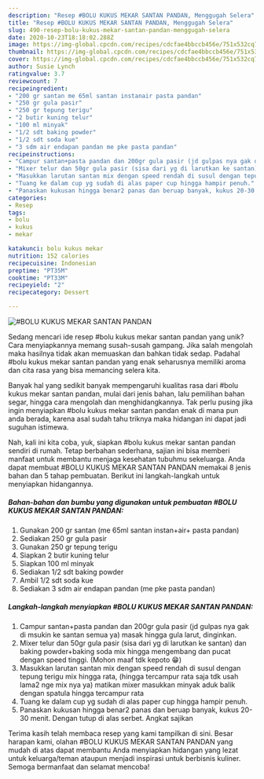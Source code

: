 ```yaml
---
description: "Resep #BOLU KUKUS MEKAR SANTAN PANDAN, Menggugah Selera"
title: "Resep #BOLU KUKUS MEKAR SANTAN PANDAN, Menggugah Selera"
slug: 490-resep-bolu-kukus-mekar-santan-pandan-menggugah-selera
date: 2020-10-23T18:18:02.288Z
image: https://img-global.cpcdn.com/recipes/cdcfae4bbccb456e/751x532cq70/bolu-kukus-mekar-santan-pandan-foto-resep-utama.jpg
thumbnail: https://img-global.cpcdn.com/recipes/cdcfae4bbccb456e/751x532cq70/bolu-kukus-mekar-santan-pandan-foto-resep-utama.jpg
cover: https://img-global.cpcdn.com/recipes/cdcfae4bbccb456e/751x532cq70/bolu-kukus-mekar-santan-pandan-foto-resep-utama.jpg
author: Susie Lynch
ratingvalue: 3.7
reviewcount: 7
recipeingredient:
- "200 gr santan me 65ml santan instanair pasta pandan"
- "250 gr gula pasir"
- "250 gr tepung terigu"
- "2 butir kuning telur"
- "100 ml minyak"
- "1/2 sdt baking powder"
- "1/2 sdt soda kue"
- "3 sdm air endapan pandan me pke pasta pandan"
recipeinstructions:
- "Campur santan+pasta pandan dan 200gr gula pasir (jd gulpas nya gak di msukin ke santan semua ya) masak hingga gula larut, dinginkan."
- "Mixer telur dan 50gr gula pasir (sisa dari yg di larutkan ke santan) dan baking powder+baking soda mix hingga mengembang dan pucat dengan speed tinggi. (Mohon maaf tdk kepoto 😁)"
- "Masukkan larutan santan mix dengan speed rendah di susul dengan tepung terigu mix hingga rata, (hingga tercampur rata saja tdk usah lama2 nge mix nya ya) matikan mixer masukkan minyak aduk balik dengan spatula hingga tercampur rata"
- "Tuang ke dalam cup yg sudah di alas paper cup hingga hampir penuh."
- "Panaskan kukusan hingga benar2 panas dan beruap banyak, kukus 20-30 menit. Dengan tutup di alas serbet. Angkat sajikan"
categories:
- Resep
tags:
- bolu
- kukus
- mekar

katakunci: bolu kukus mekar 
nutrition: 152 calories
recipecuisine: Indonesian
preptime: "PT35M"
cooktime: "PT33M"
recipeyield: "2"
recipecategory: Dessert

---
```



![#BOLU KUKUS MEKAR SANTAN PANDAN](https://img-global.cpcdn.com/recipes/cdcfae4bbccb456e/751x532cq70/bolu-kukus-mekar-santan-pandan-foto-resep-utama.jpg)

Sedang mencari ide resep #bolu kukus mekar santan pandan yang unik? Cara menyiapkannya memang susah-susah gampang. Jika salah mengolah maka hasilnya tidak akan memuaskan dan bahkan tidak sedap. Padahal #bolu kukus mekar santan pandan yang enak seharusnya memiliki aroma dan cita rasa yang bisa memancing selera kita.

Banyak hal yang sedikit banyak mempengaruhi kualitas rasa dari #bolu kukus mekar santan pandan, mulai dari jenis bahan, lalu pemilihan bahan segar, hingga cara mengolah dan menghidangkannya. Tak perlu pusing jika ingin menyiapkan #bolu kukus mekar santan pandan enak di mana pun anda berada, karena asal sudah tahu triknya maka hidangan ini dapat jadi suguhan istimewa.




Nah, kali ini kita coba, yuk, siapkan #bolu kukus mekar santan pandan sendiri di rumah. Tetap berbahan sederhana, sajian ini bisa memberi manfaat untuk membantu menjaga kesehatan tubuhmu sekeluarga. Anda dapat membuat #BOLU KUKUS MEKAR SANTAN PANDAN memakai 8 jenis bahan dan 5 tahap pembuatan. Berikut ini langkah-langkah untuk menyiapkan hidangannya.

<!--inarticleads1-->

##### Bahan-bahan dan bumbu yang digunakan untuk pembuatan #BOLU KUKUS MEKAR SANTAN PANDAN:

1. Gunakan 200 gr santan (me 65ml santan instan+air+ pasta pandan)
1. Sediakan 250 gr gula pasir
1. Gunakan 250 gr tepung terigu
1. Siapkan 2 butir kuning telur
1. Siapkan 100 ml minyak
1. Sediakan 1/2 sdt baking powder
1. Ambil 1/2 sdt soda kue
1. Sediakan 3 sdm air endapan pandan (me pke pasta pandan)




<!--inarticleads2-->

##### Langkah-langkah menyiapkan #BOLU KUKUS MEKAR SANTAN PANDAN:

1. Campur santan+pasta pandan dan 200gr gula pasir (jd gulpas nya gak di msukin ke santan semua ya) masak hingga gula larut, dinginkan.
1. Mixer telur dan 50gr gula pasir (sisa dari yg di larutkan ke santan) dan baking powder+baking soda mix hingga mengembang dan pucat dengan speed tinggi. (Mohon maaf tdk kepoto 😁)
1. Masukkan larutan santan mix dengan speed rendah di susul dengan tepung terigu mix hingga rata, (hingga tercampur rata saja tdk usah lama2 nge mix nya ya) matikan mixer masukkan minyak aduk balik dengan spatula hingga tercampur rata
1. Tuang ke dalam cup yg sudah di alas paper cup hingga hampir penuh.
1. Panaskan kukusan hingga benar2 panas dan beruap banyak, kukus 20-30 menit. Dengan tutup di alas serbet. Angkat sajikan




Terima kasih telah membaca resep yang kami tampilkan di sini. Besar harapan kami, olahan #BOLU KUKUS MEKAR SANTAN PANDAN yang mudah di atas dapat membantu Anda menyiapkan hidangan yang lezat untuk keluarga/teman ataupun menjadi inspirasi untuk berbisnis kuliner. Semoga bermanfaat dan selamat mencoba!
